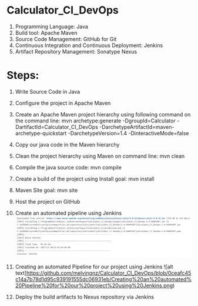 # Calculator_CI_DevOps

1. Programming Language: Java
2. Build tool: Apache Maven
3. Source Code Management: GitHub for Git
4. Continuous Integration and Continuous Deployment: Jenkins
5. Artifact Repository Management: Sonatype Nexus

# Steps:

1. Write Source Code in Java

2. Configure the project in Apache Maven
 
3. Create an Apache Maven project hierarchy using following command on the command line:
mvn archetype:generate -DgroupId=Calculator -DartifactId=Calculator_CI_DevOps -DarchetypeArtifactId=maven-archetype-quickstart -DarchetypeVersion=1.4 -DinteractiveMode=false

4. Copy our java code in the Maven hierarchy

5. Clean the project hierarchy using Maven on command line:
mvn clean

6. Compile the java source code:
mvn compile

7. Create a build of the project using Install goal:
mvn install

8. Maven Site goal:
mvn site

9. Host the project on GitHub

10. Create an automated pipeline using Jenkins
![alt text](https://github.com/melvingnz/Calculator_CI_DevOps/blob/57c34eb9913d1ecd02109082a0d5bfb2b49743b1/Create%20an%20automated%20pipeline%20using%20Jenkins.png)

11. Creating an automated Pipeline for our project using Jenkins
![alt text]https://github.com/melvingnz/Calculator_CI_DevOps/blob/0ceafc45c14a7b78d1d95c939191555dc06931eb/Creating%20an%20automated%20Pipeline%20for%20our%20project%20using%20Jenkins.png)

12. Deploy the build artifacts to Nexus repository via Jenkins
